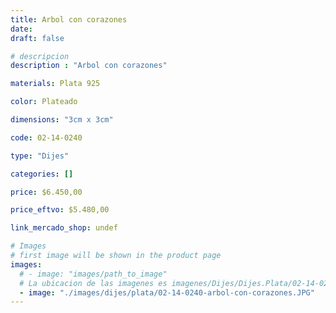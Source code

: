 ```yaml
---
title: Arbol con corazones
date: 
draft: false

# descripcion
description : "Arbol con corazones"

materials: Plata 925

color: Plateado

dimensions: "3cm x 3cm"

code: 02-14-0240

type: "Dijes"

categories: []

price: $6.450,00

price_eftvo: $5.480,00

link_mercado_shop: undef

# Images
# first image will be shown in the product page
images:
  # - image: "images/path_to_image"
  # La ubicacion de las imagenes es imagenes/Dijes/Dijes.Plata/02-14-0240-arbol-con-corazones
  - image: "./images/dijes/plata/02-14-0240-arbol-con-corazones.JPG"
---
```

